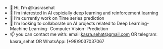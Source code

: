 - 👋 Hi, I’m @kasrasehat
- 👀 I’m interested in AI espicially deep learning and reinforcement learning
- 🌱 I’m currently work on Time series prediction
- 💞️ I’m looking to collaborate on AI projects related to Deep Learning- Machine Learning- Computer Vision- Prediction-  
- 📫 you can contact me with: email:kasra.sehat@gmail.com OR telegram: kasra_sehat OR WhatsApp: (+98)9037037067

<!---
kasrasehat/kasrasehat is a ✨ special ✨ repository because its `README.md` (this file) appears on your GitHub profile.
You can click the Preview link to take a look at your changes.
--->
